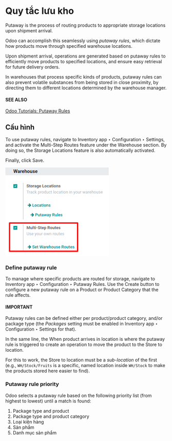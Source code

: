 # Quy tắc lưu kho

Putaway is the process of routing products to appropriate storage locations upon shipment arrival.

Odoo can accomplish this seamlessly using *putaway rules*, which dictate how products move through
specified warehouse locations.

Upon shipment arrival, operations are generated based on putaway rules to efficiently move products
to specified locations, and ensure easy retrieval for future delivery orders.

In warehouses that process specific kinds of products, putaway rules can also prevent volatile
substances from being stored in close proximity, by directing them to different locations determined
by the warehouse manager.

#### SEE ALSO
[Odoo Tutorials: Putaway Rules](https://www.youtube.com/watch?v=nCQMf6sj_w8)

## Cấu hình

To use putaway rules, navigate to Inventory app ‣ Configuration ‣ Settings, and
activate the Multi-Step Routes feature under the Warehouse section. By doing
so, the Storage Locations feature is also automatically activated.

Finally, click Save.

![Activate Multi-Step Routes in Inventory configuration settings.](../../../../../_images/activate-multi-step-routes.png)

<a id="inventory-routes-putaway-rule"></a>

### Define putaway rule

To manage where specific products are routed for storage, navigate to Inventory app
‣ Configuration ‣ Putaway Rules. Use the Create button to configure a new putaway
rule on a Product or Product Category that the rule affects.

#### IMPORTANT
Putaway rules can be defined either per product/product category, and/or package type (the
*Packages* setting must be enabled in Inventory app ‣ Configuration ‣
Settings for that).

In the same line, the When product arrives in location is where the putaway rule is
triggered to create an operation to move the product to the Store to location.

For this to work, the Store to location must be a *sub-location* of the first (e.g.,
`WH/Stock/Fruits` is a specific, named location inside `WH/Stock` to make the products stored here
easier to find).

### Putaway rule priority

Odoo selects a putaway rule based on the following priority list (from highest to lowest) until a
match is found:

1. Package type and product
2. Package type and product category
3. Loại kiện hàng
4. Sản phẩm
5. Danh mục sản phẩm
